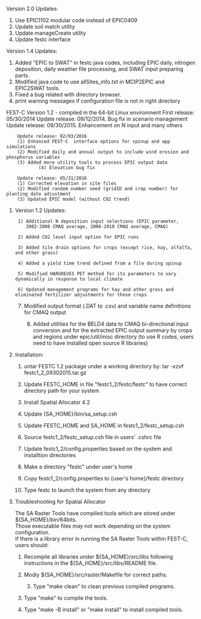 Version 2.0 Updates:
1) Use EPIC1102 modular code instead of EPIC0409
2) Update soil match utility
3) Update manageCreate utility
3) Update festc interface

Version 1.4 Updates:
1) Added "EPIC to SWAT" in festc java codes, including EPIC daily, nitrogen deposition, daily weather file
processing, and SWAT input preparing parts.
2) Modified java code to use allSites_info.txt in MCIP2EPIC and EPIC2SWAT tools.
3) Fixed a bug related with directory browser.
4) print warning messages if configuration file is not in right directory

FEST-C Version 1.2 - compiled in the 64-bit Linux environment
	First release:  05/30/2014
	Update release: 09/12/2014.  Bug fix in scenario management
        Update release: 09/30/2015.  Enhancement on N input and many others

        Update release: 02/03/2016
		(1) Enhanced FEST-C  interface options for spinup and app simulations
		(2) Modified daily and annual output to include wind erosion and phosphorus variables
		(3) Added more utility tools to process EPIC output data              
                (4) Elevation bug fix

        Update release: 05/31/2016
		(1) Corrected elevation in site files
		(2) Modified random number seed (gridID and crop number) for planting date adjustment	
		(3) Updated EPIC model (without CO2 trend)

1. Version 1.2 Updates:

        1) Additional N deposition input selections (EPIC parameter, 
           2002-2006 CMAQ average, 2006-2010 CMAQ average, CMAQ) 
        
        2) Added CO2 level input option for EPIC runs

        3) Added tile drain options for crops (except rice, hay, alfalfa, and other grass) 
      
        4) Added a yield time trend defined from a file during spinup

        5) Modified HARGREVES PET method for its parameters to vary dynamically in response to local climate

        6) Updated management programs for hay and other grass and eliminated fertilizer adjustments for these crops 

	7) Modified output format (.DAT to .csv) and  variable name definitions for CMAQ output 
  
        8) Added utilities for the BELD4 data to CMAQ bi-directional input conversion and 
           for the extracted EPIC output summary by crops and regions under epic/util/misc directory
           (to use R codes, users need to have installed open source R libraries)


2. Installation:

   1) untar FESTC 1.2 package under a working directory by:
      tar -xzvf festc1_2_09302015.tar.gz  

   2) Update FESTC_HOME in file "festc1_2/festc/festc" to have correct directory path for your system
      
   3) Install Spatial Allocator 4.2

   4) Update {SA_HOME}/bin/sa_setup.csh

   5) Update FESTC_HOME and SA_HOME in festc1_2/festc_setup.csh

   6) Source festc1_2/festc_setup.csh file in users' .cshrc file

   7) Update festc1_2/config.properties based on the system and installtion directories

   8) Make a directory "festc" under user's home
  
   9) Copy festc1_2/config.properties to {user's home}/festc directory
 
   10) Type festc to launch the system from any directory


3. Troubleshooting for Spatial Allocator

   The SA Raster Tools have compiled tools which are stored under ${SA_HOME}/bin/64bits.  
   Those executable files may not work depending on the system configuration.  
   If there is a library error in running the SA Raster Tools within FEST-C, users should:

	1) Recompile all libraries under ${SA_HOME}/src/libs following instructions in the ${SA_HOME}/src/libs/README file.

	2) Modiy ${SA_HOME}/src/raster/Makefile for correct paths.

        3) Type "make clean" to clean previous compiled programs.

	4) Type "make" to compile the tools.

	5) Type "make -B install" or "make install" to install compiled tools.

